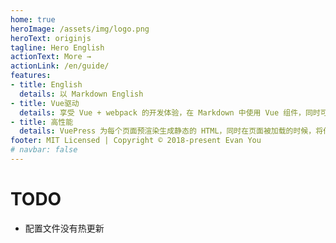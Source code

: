 ```yaml
---
home: true
heroImage: /assets/img/logo.png
heroText: originjs
tagline: Hero English
actionText: More →
actionLink: /en/guide/
features:
- title: English
  details: 以 Markdown English
- title: Vue驱动
  details: 享受 Vue + webpack 的开发体验，在 Markdown 中使用 Vue 组件，同时可以使用 Vue 来开发自定义主题。
- title: 高性能
  details: VuePress 为每个页面预渲染生成静态的 HTML，同时在页面被加载的时候，将作为 SPA 运行。
footer: MIT Licensed | Copyright © 2018-present Evan You
# navbar: false
---
```


# TODO
* 配置文件没有热更新
<!-- * 侧边栏无法显示 -->
<!-- * 导航栏显示不全 -->

